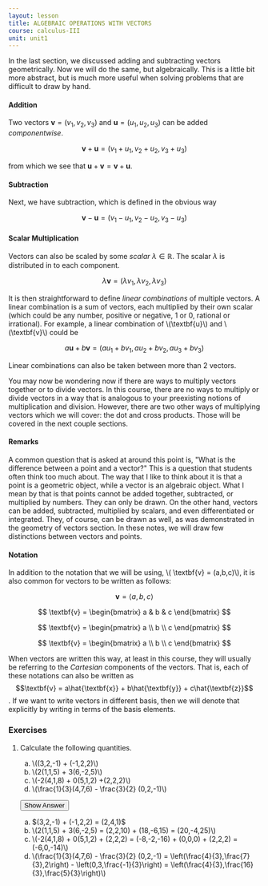 ```yaml
---
layout: lesson
title: ALGEBRAIC OPERATIONS WITH VECTORS
course: calculus-III
unit: unit1
---
```


In the last section, we discussed adding and subtracting vectors geometrically. Now we will do the same, but algebraically. This is a little bit more abstract, but is much more useful when solving problems that are difficult to draw by hand.

#### Addition 
Two vectors $\textbf{v} = (v_1,v_2,v_3)$ and $\textbf{u} = (u_1,u_2,u_3)$ can be added *componentwise*.

$$ \textbf{v} + \textbf{u} = (v_1+u_1,v_2+u_2,v_3+u_3) $$

from which we see that $\textbf{u} + \textbf{v} = \textbf{v} + \textbf{u}$.

#### Subtraction
Next, we have subtraction, which is defined in the obvious way 

$$ \textbf{v} - \textbf{u} = (v_1-u_1,v_2-u_2,v_3-u_3) $$

#### Scalar Multiplication

Vectors can also be scaled by some *scalar* $\lambda \in \mathbb{R}$. The scalar $\lambda$ is distributed in to each component.

$$ \lambda\textbf{v} = (\lambda v_1, \lambda v_2, \lambda v_3) $$

It is then straightforward to define *linear combinations* of multiple vectors. A linear combination is a sum of vectors, each multiplied by their own scalar (which could be any number, positive or negative, 1 or 0, rational or irrational). For example, a linear combination of \\(\textbf{u}\\) and \\(\textbf{v}\\) could be 

$$ a\textbf{u} + b\textbf{v} = (au_1 + bv_1,au_2 + bv_2, au_3 + bv_3) $$

Linear combinations can also be taken between more than 2 vectors. 

You may now be wondering now if there are ways to multiply vectors together or to divide vectors. In this course, there are no ways to multiply or divide vectors in a way that is analogous to your preexisting notions of multiplication and division. However, there are two other ways of multiplying vectors which we will cover: the dot and cross products. Those will be covered in the next couple sections. 


#### Remarks
A common question that is asked at around this point is, "What is the difference between a point and a vector?" This is a question that students often think too much about. The way that I like to think about it is that a point is a geometric object, while a vector is an algebraic object. What I mean by that is that points cannot be added together, subtracted, or multiplied by numbers. They can only be drawn. On the other hand, vectors can be added, subtracted, multiplied by scalars, and even differentiated or integrated. They, of course, can be drawn as well, as was demonstrated in the geometry of vectors section. In these notes, we will draw few distinctions between vectors and points.

#### Notation
In addition to the notation that we will be using, \\( \textbf{v} = (a,b,c)\\), it is also common for vectors to be written as follows:

$$ \textbf{v} = \langle a,b,c \rangle $$

$$ \textbf{v} = \begin{bmatrix} a & b & c \end{bmatrix} $$

$$ \textbf{v} = \begin{pmatrix} a \\ b \\ c \end{pmatrix} $$

$$ \textbf{v} = \begin{bmatrix} a \\ b \\ c \end{bmatrix} $$

When vectors are written this way, at least in this course, they will usually be referring to the *Cartesian* components of the vectors. That is, each of these notations can also be written as $$\textbf{v} = a\hat{\textbf{x}} + b\hat{\textbf{y}} + c\hat{\textbf{z}}$$.  If we want to write vectors in different basis, then we will denote that explicitly by writing in terms of the basis elements.


### Exercises


<ol>
<li> <div> Calculate the following quantities.
<ol type = "a">
<li> \((3,2,-1) + (-1,2,2)\)</li>
<li> \(2(1,1,5) + 3(6,-2,5)\)</li>
<li> \(-2(4,1,8) + 0(5,1,2) +(2,2,2)\)</li>
<li> \(\frac{1}{3}(4,7,6) - \frac{3}{2} (0,2,-1)\)</li>
</ol>
 </div>

<button onclick="myFunction('answer1')" class="answerButton">Show Answer</button>
<div  id="answer1" class="answer">
<ol type = "a">
<li> $(3,2,-1) + (-1,2,2) = (2,4,1)$</li>
<li> \(2(1,1,5) + 3(6,-2,5) = (2,2,10) + (18,-6,15) = (20,-4,25)\)</li>
<li> \(-2(4,1,8) + 0(5,1,2) + (2,2,2) = (-8,-2,-16) + (0,0,0) + (2,2,2) = (-6,0,-14)\)</li>
<li> \(\frac{1}{3}(4,7,6) - \frac{3}{2} (0,2,-1) = \left(\frac{4}{3},\frac{7}{3},2\right) - \left(0,3,\frac{-1}{3}\right) = \left(\frac{4}{3},\frac{16}{3},\frac{5}{3}\right)\)</li>
</ol>
</div> </li>


</ol>

